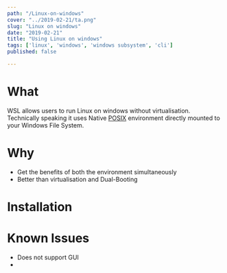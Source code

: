 ```yaml
---
path: "/Linux-on-windows"
cover: "../2019-02-21/ta.png"
slug: "Linux on windows"
date: "2019-02-21"
title: "Using Linux on windows"
tags: ['linux', 'windows', 'windows subsystem', 'cli']
published: false

---
```


 

# What

WSL allows users to run Linux on windows without virtualisation. Technically speaking it uses Native [POSIX](https://en.wikipedia.org/wiki/POSIX) environment directly mounted to your Windows File System.

# Why

- Get the benefits of both the environment simultaneously 
- Better than virtualisation and Dual-Booting

# Installation





# Known Issues



- Does not support GUI
- 
